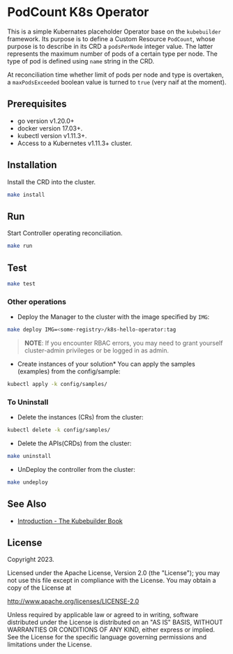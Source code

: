 # PodCount K8s Operator

This is a simple Kubernates placeholder Operator base on the `kubebuilder` framework.
Its purpose is to define a Custom Resource `PodCount`, whose purpose is to describe in its CRD a `podsPerNode` integer value.
The latter represents the maximum number of pods of a certain type per node. The type of pod is defined using `name` string in the CRD.

At reconciliation time whether limit of pods per node and type is overtaken, a `maxPodsExceeded` boolean value
is turned to `true` (very naif at the moment).

## Prerequisites

* go version v1.20.0+
* docker version 17.03+.
* kubectl version v1.11.3+.
* Access to a Kubernetes v1.11.3+ cluster.

## Installation

Install the CRD into the cluster.

```sh
make install
```

## Run

Start Controller operating reconciliation.

```sh
make run
```

## Test

```sh
make test
```

### Other operations

* Deploy the Manager to the cluster with the image specified by `IMG`:

```sh
make deploy IMG=<some-registry>/k8s-hello-operator:tag
```

> **NOTE**: If you encounter RBAC errors, you may need to grant yourself
cluster-admin privileges or be logged in as admin.

* Create instances of your solution*
You can apply the samples (examples) from the config/sample:

```sh
kubectl apply -k config/samples/
```

### To Uninstall

* Delete the instances (CRs) from the cluster:

```sh
kubectl delete -k config/samples/
```

* Delete the APIs(CRDs) from the cluster:

```sh
make uninstall
```

* UnDeploy the controller from the cluster:

```sh
make undeploy
```

## See Also

* [Introduction - The Kubebuilder Book](https://book.kubebuilder.io/introduction)

## License

Copyright 2023.

Licensed under the Apache License, Version 2.0 (the "License");
you may not use this file except in compliance with the License.
You may obtain a copy of the License at

<http://www.apache.org/licenses/LICENSE-2.0>

Unless required by applicable law or agreed to in writing, software
distributed under the License is distributed on an "AS IS" BASIS,
WITHOUT WARRANTIES OR CONDITIONS OF ANY KIND, either express or implied.
See the License for the specific language governing permissions and
limitations under the License.
